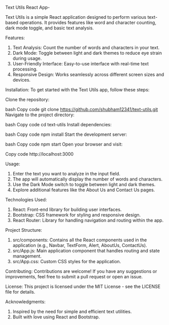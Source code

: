 Text Utils React App-

Text Utils is a simple React application designed to perform various text-based operations. It provides features like word and character counting, dark mode toggle, and basic text analysis.

Features:
1. Text Analysis: Count the number of words and characters in your text.
2. Dark Mode: Toggle between light and dark themes to reduce eye strain during usage.
3. User-Friendly Interface: Easy-to-use interface with real-time text processing.
4. Responsive Design: Works seamlessly across different screen sizes and devices.


Installation:
To get started with the Text Utils app, follow these steps:

Clone the repository:

bash
Copy code
git clone https://github.com/shubham12341/text-utils.git
Navigate to the project directory:

bash
Copy code
cd text-utils
Install dependencies:

bash
Copy code
npm install
Start the development server:

bash
Copy code
npm start
Open your browser and visit:

Copy code
http://localhost:3000

Usage:
1. Enter the text you want to analyze in the input field.
2. The app will automatically display the number of words and characters.
3. Use the Dark Mode switch to toggle between light and dark themes.
4. Explore additional features like the About Us and Contact Us pages.


Technologies Used:
1. React: Front-end library for building user interfaces.
2. Bootstrap: CSS framework for styling and responsive design.
3. React Router: Library for handling navigation and routing within the app.

Project Structure:
1. src/components: Contains all the React components used in the application (e.g., Navbar, TextForm, Alert, AboutUs, ContactUs).
2. src/App.js: Main application component that handles routing and state management.
3. src/App.css: Custom CSS styles for the application.

Contributing:
Contributions are welcome! If you have any suggestions or improvements, feel free to submit a pull request or open an issue.

License:
This project is licensed under the MIT License - see the LICENSE file for details.

Acknowledgments:
1. Inspired by the need for simple and efficient text utilities.
2. Built with love using React and Bootstrap.
